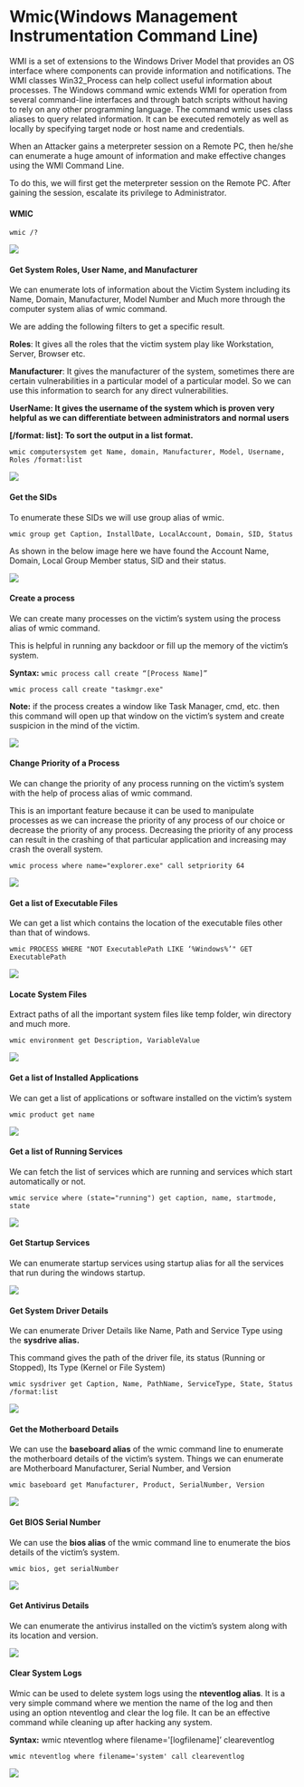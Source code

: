 # Wmic\(Windows Management Instrumentation Command Line\)

 WMI is a set of extensions to the Windows Driver Model that provides an OS interface where components can provide information and notifications. The WMI classes Win32\_Process can help collect useful information about processes. The Windows command wmic extends WMI for operation from several command-line interfaces and through batch scripts without having to rely on any other programming language. The command wmic uses class aliases to query related information. It can be executed remotely as well as locally by specifying target node or host name and credentials. 

When an Attacker gains a meterpreter session on a Remote PC, then he/she can enumerate a huge amount of information and make effective changes using the WMI Command Line.

To do this, we will first get the meterpreter session on the Remote PC. After gaining the session, escalate its privilege to Administrator.

#### WMIC

`wmic /?`

![](assets/wmic_1%20%287%29.png)

#### **Get System Roles, User Name, and Manufacturer**

We can enumerate lots of information about the Victim System including its Name, Domain, Manufacturer, Model Number and Much more through the computer system alias of wmic command.

We are adding the following filters to get a specific result.

**Roles**: It gives all the roles that the victim system play like Workstation, Server, Browser etc.

**Manufacturer**: It gives the manufacturer of the system, sometimes there are certain vulnerabilities in a particular model of a particular model. So we can use this information to search for any direct vulnerabilities.

**UserName: It gives the username of the system which is proven very helpful as we can differentiate between administrators and normal users**

**\[/format: list\]: To sort the output in a list format.**

```text
wmic computersystem get Name, domain, Manufacturer, Model, Username, Roles /format:list
```

![](assets/wmic_2%20%283%29.png)

#### **Get the SIDs**

To enumerate these SIDs we will use group alias of wmic.

```text
wmic group get Caption, InstallDate, LocalAccount, Domain, SID, Status
```

As shown in the below image here we have found the Account Name, Domain, Local Group Member status, SID and their status.

![](assets/wmic_3%20%283%29.png)

#### **Create a process**

We can create many processes on the victim’s system using the process alias of wmic command.

This is helpful in running any backdoor or fill up the memory of the victim’s system.

**Syntax:** `wmic process call create “[Process Name]”`

```text
wmic process call create "taskmgr.exe"
```

**Note:** if the process creates a window like Task Manager, cmd, etc. then this command will open up that window on the victim’s system and create suspicion in the mind of the victim.

![](assets/wmic_4%20%281%29.png)

#### **Change Priority of a Process**

We can change the priority of any process running on the victim’s system with the help of process alias of wmic command.

This is an important feature because it can be used to manipulate processes as we can increase the priority of any process of our choice or decrease the priority of any process. Decreasing the priority of any process can result in the crashing of that particular application and increasing may crash the overall system.

```text
wmic process where name="explorer.exe" call setpriority 64
```

![](assets/wmic_5.png)

#### **Get a list of Executable Files**

We can get a list which contains the location of the executable files other than that of windows.

```text
wmic PROCESS WHERE "NOT ExecutablePath LIKE ‘%Windows%’" GET ExecutablePath
```

![](assets/wmic_6.png)

#### **Locate System Files**

Extract paths of all the important system files like temp folder, win directory and much more.

```text
wmic environment get Description, VariableValue
```

![](assets/wmic_7.png)

#### **Get a list of Installed Applications**

We can get a list of applications or software installed on the victim’s system

```text
wmic product get name
```

![](assets/wmic_8.png)

#### **Get a list of Running Services**

We can fetch the list of services which are running and services which start automatically or not.

```text
wmic service where (state="running") get caption, name, startmode, state
```

![](assets/wmic_9.png)

#### **Get Startup Services**

We can enumerate startup services using startup alias for all the services that run during the windows startup.

![](assets/wmic_10.png)

#### **Get System Driver Details**

We can enumerate Driver Details like Name, Path and Service Type using the **sysdrive alias.**

This command gives the path of the driver file, its status \(Running or Stopped\), Its Type \(Kernel or File System\)

```text
wmic sysdriver get Caption, Name, PathName, ServiceType, State, Status /format:list
```

![](assets/wmic_11.png)

#### **Get the Motherboard Details**

We can use the **baseboard alias** of the wmic command line to enumerate the motherboard details of the victim’s system. Things we can enumerate are Motherboard Manufacturer, Serial Number, and Version

```text
wmic baseboard get Manufacturer, Product, SerialNumber, Version
```

![](assets/wmic_12.png)

#### **Get BIOS Serial Number**

We can use the **bios alias** of the wmic command line to enumerate the bios details of the victim’s system.  


```text
wmic bios, get serialNumber
```

![](assets/wmic_13.png)

#### **Get Antivirus Details**

We can enumerate the antivirus installed on the victim’s system along with its location and version.

![](assets/wmic_14.png)

#### **Clear System Logs**

Wmic can be used to delete system logs using the **nteventlog alias**. It is a very simple command where we mention the name of the log and then using an option nteventlog and clear the log file. It can be an effective command while cleaning up after hacking any system.

**Syntax:** wmic nteventlog where filename='\[logfilename\]’ cleareventlog

```text
wmic nteventlog where filename='system' call cleareventlog
```

![](assets/wmic_15%20%281%29.png)
